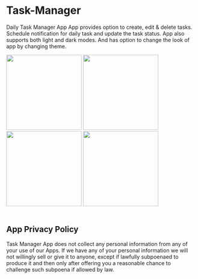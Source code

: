# Task-Manager

Daily Task Manager App
App provides option to create, edit & delete tasks. Schedule notification for daily task and update the task status.
App also supports both light and dark modes. And has option to change the look of app by changing theme.

<img src = "https://github.com/ShruthiDA/tododay/assets/14080437/dd0b52c7-a9f9-4c32-9c90-b6606bc6604f" width ="200" />
<img src = "https://github.com/ShruthiDA/tododay/assets/14080437/65123355-7c4e-4f84-901d-aff2ff4f3d5d" width ="200" />
<img src = "https://github.com/ShruthiDA/tododay/assets/14080437/2829c983-4384-499a-8bfd-bf58bf7c220d" width ="200" />
<img src = "https://github.com/ShruthiDA/tododay/assets/14080437/3ce77db8-9daa-47ef-b1ad-5d6e9c4ad406" width ="200" />

<br/>
<br/>

## App Privacy Policy

Task Manager App does not collect any personal information from any of your use of our Apps. If we have any of your personal information we will not willingly sell or give it to anyone, except if lawfully subpoenaed to produce it and then only after offering you a reasonable chance to challenge such subpoena if allowed by law.
